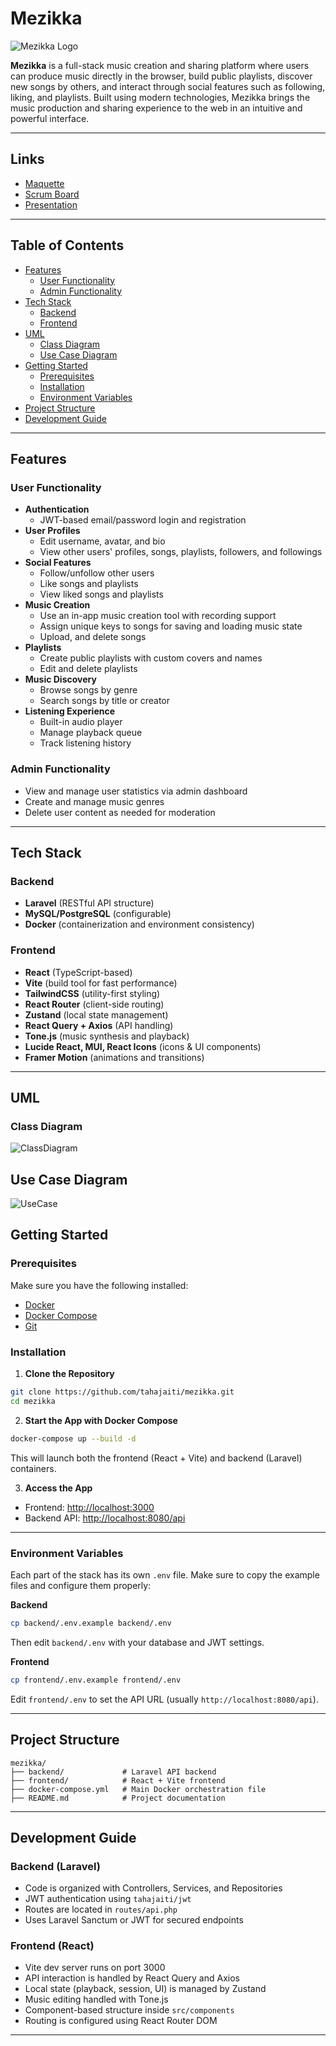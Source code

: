 # Mezikka

![Mezikka Logo](./logo.png)

**Mezikka** is a full-stack music creation and sharing platform where users can produce music directly in the browser, build public playlists, discover new songs by others, and interact through social features such as following, liking, and playlists. Built using modern technologies, Mezikka brings the music production and sharing experience to the web in an intuitive and powerful interface.

---

## Links

- [Maquette](https://www.figma.com/design/IKDzDWyTYCZxOX56DyMTni/Untitled?node-id=0-1&t=6ej7F2HelxDlRLUJ-1)
- [Scrum Board](https://trello.com/b/3hW5aSwN/mezikka)
- [Presentation](https://shorturl.at/BjEBz)

---

## Table of Contents

- [Features](#features)
  - [User Functionality](#user-functionality)
  - [Admin Functionality](#admin-functionality)
- [Tech Stack](#tech-stack)
  - [Backend](#backend)
  - [Frontend](#frontend)
- [UML](#uml)
  - [Class Diagram](#class-diagram)
  - [Use Case Diagram](#use-case-diagram)
- [Getting Started](#getting-started)
  - [Prerequisites](#prerequisites)
  - [Installation](#installation)
  - [Environment Variables](#environment-variables)
- [Project Structure](#project-structure)
- [Development Guide](#development-guide)

---

## Features

### User Functionality

- **Authentication**
  - JWT-based email/password login and registration
- **User Profiles**
  - Edit username, avatar, and bio
  - View other users' profiles, songs, playlists, followers, and followings
- **Social Features**
  - Follow/unfollow other users
  - Like songs and playlists
  - View liked songs and playlists
- **Music Creation**
  - Use an in-app music creation tool with recording support
  - Assign unique keys to songs for saving and loading music state
  - Upload, and delete songs
- **Playlists**
  - Create public playlists with custom covers and names
  - Edit and delete playlists
- **Music Discovery**
  - Browse songs by genre
  - Search songs by title or creator
- **Listening Experience**
  - Built-in audio player
  - Manage playback queue
  - Track listening history

### Admin Functionality

- View and manage user statistics via admin dashboard
- Create and manage music genres
- Delete user content as needed for moderation

---

## Tech Stack

### Backend

- **Laravel** (RESTful API structure)
- **MySQL/PostgreSQL** (configurable)
- **Docker** (containerization and environment consistency)

### Frontend

- **React** (TypeScript-based)
- **Vite** (build tool for fast performance)
- **TailwindCSS** (utility-first styling)
- **React Router** (client-side routing)
- **Zustand** (local state management)
- **React Query + Axios** (API handling)
- **Tone.js** (music synthesis and playback)
- **Lucide React, MUI, React Icons** (icons & UI components)
- **Framer Motion** (animations and transitions)

---

## UML

### Class Diagram

![ClassDiagram](./uml/ClassDiagramm.png)

## Use Case Diagram

![UseCase](./uml/UseCaseDiagram.png)

## Getting Started

### Prerequisites

Make sure you have the following installed:

- [Docker](https://www.docker.com/)
- [Docker Compose](https://docs.docker.com/compose/)
- [Git](https://git-scm.com/)

### Installation

1. **Clone the Repository**

```bash
git clone https://github.com/tahajaiti/mezikka.git
cd mezikka
```

2. **Start the App with Docker Compose**

```bash
docker-compose up --build -d
```

This will launch both the frontend (React + Vite) and backend (Laravel) containers.

3. **Access the App**

- Frontend: [http://localhost:3000](http://localhost:3000)
- Backend API: [http://localhost:8080/api](http://localhost:8080/api)

---

### Environment Variables

Each part of the stack has its own `.env` file. Make sure to copy the example files and configure them properly:

**Backend**

```bash
cp backend/.env.example backend/.env
```

Then edit `backend/.env` with your database and JWT settings.

**Frontend**

```bash
cp frontend/.env.example frontend/.env
```

Edit `frontend/.env` to set the API URL (usually `http://localhost:8080/api`).

---

## Project Structure

```
mezikka/
├── backend/             # Laravel API backend
├── frontend/            # React + Vite frontend
├── docker-compose.yml   # Main Docker orchestration file
├── README.md            # Project documentation
```

---

## Development Guide

### Backend (Laravel)

- Code is organized with Controllers, Services, and Repositories
- JWT authentication using `tahajaiti/jwt`
- Routes are located in `routes/api.php`
- Uses Laravel Sanctum or JWT for secured endpoints

### Frontend (React)

- Vite dev server runs on port 3000
- API interaction is handled by React Query and Axios
- Local state (playback, session, UI) is managed by Zustand
- Music editing handled with Tone.js
- Component-based structure inside `src/components`
- Routing is configured using React Router DOM

---
